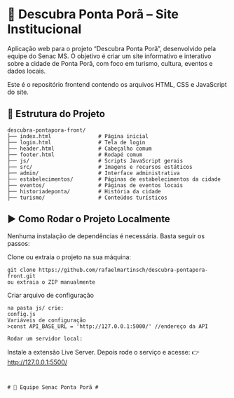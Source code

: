 # 🌆 Descubra Ponta Porã – Site Institucional #
Aplicação web para o projeto “Descubra Ponta Porã”, desenvolvido pela equipe do Senac MS. O objetivo é criar um site informativo e interativo sobre a cidade de Ponta Porã, com foco em turismo, cultura, eventos e dados locais.

Este é o repositório frontend contendo os arquivos HTML, CSS e JavaScript do site.

## 📁 Estrutura do Projeto ##
```
descubra-pontapora-front/
├── index.html               # Página inicial
├── login.html               # Tela de login
├── header.html              # Cabeçalho comum
├── footer.html              # Rodapé comum
├── js/                      # Scripts JavaScript gerais
├── src/                     # Imagens e recursos estáticos
├── admin/                   # Interface administrativa
├── estabelecimentos/        # Páginas de estabelecimentos da cidade
├── eventos/                 # Páginas de eventos locais
├── historiadeponta/         # História da cidade
├── turismo/                 # Conteúdos turísticos
```
## ▶️ Como Rodar o Projeto Localmente ##
Nenhuma instalação de dependências é necessária. Basta seguir os passos:

Clone ou extraia o projeto na sua máquina:

```
git clone https://github.com/rafaelmartinsch/descubra-pontapora-front.git
ou extraia o ZIP manualmente
```
Criar arquivo de configuração
```
na pasta js/ crie:
config.js
Variáveis de configuração
>const API_BASE_URL = 'http://127.0.0.1:5000/' //endereço da API

Rodar um servidor local:
```
Instale a extensão Live Server.
Depois rode o serviço e acesse:
👉 http://127.0.0.1:5500/
```


# 📌 Equipe Senac Ponta Porã #